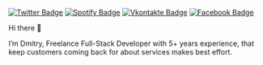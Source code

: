 [![Twitter Badge](https://img.shields.io/badge/Twitter-Profile-informational?style=flat&logo=twitter&logoColor=white&color=1CA2F1)](https://twitter.com/Puzyryn)
[![Spotify Badge](https://img.shields.io/badge/Spotify-Profile-informational?style=flat&logo=Spotify&logoColor=white&color=0D76A8)](https://open.spotify.com/user/31n6csmkjqi5pxvpzhgy4rp3pl2y)
[![Vkontakte Badge](https://img.shields.io/badge/Vkontakte-Profile-informational?style=flat&logo=Vk&logoColor=white&color=1CA2F1)](https://vk.com/puzxc)
[![Facebook Badge](https://img.shields.io/badge/Facebook-Profile-informational?style=flat&logo=Facebook&logoColor=white&color=1CA2F1)](https://www.facebook.com/profile.php?id=100081814886050)


Hi there 👋

I’m Dmitry, Freelance Full-Stack Developer with 5+ years experience,
that keep customers coming back for about services makes best effort.<br><br>
